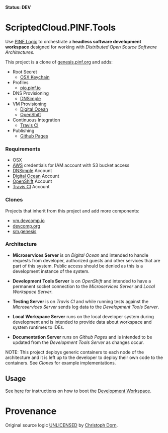 **Status: DEV**

ScriptedCloud.PINF.Tools
========================

Use [PINF Logic](https://github.com/pinf-logic/pinf.logic) to orchestrate a **headless software development workspace** designed for working with *Distributed Open Source Software Architectures*.

This project is a clone of [genesis.pinf.org](https://github.com/pinf/genesis.pinf.org) and adds:

  * Root Secret
    * [OSX Keychain](https://github.com/pinf-io/io.pinf.pio.profile)
  * Profiles
    * [pio.pinf.io](https://github.com/pinf-io/io.pinf.pio.profile)
  * DNS Provisioning
    * [DNSimple](https://github.com/pinf-to/pinf-to-dnsimple)
  * VM Provisioning
    * [Digital Ocean](https://github.com/pinf-to/pinf-to-digitalocean)
    * [OpenShift](https://github.com/pinf-to/pinf-to-openshift)
  * Continuous Integration
    * [Travis CI](https://github.com/pinf-to/pinf-to-travis-ci)
  * Publishing
    * [Github Pages](https://github.com/pinf-to/pinf-to-github-pages)

### Requirements

  * OSX
  * [AWS](http://aws.amazon.com) credentials for IAM account with S3 bucket access
  * [DNSimple](http://dnsimple.com) Account
  * [Digital Ocean](http://digitalocean.com) Account
  * [OpenShift](http://openshift.com) Account
  * [Travis CI](http://travis-ci.org) Account

### Clones

Projects that inherit from this project and add more components:

  * [vm.devcomp.io](https://github.com/devcomp-io/io.devcomp.vm)
  * [devcomp.org](https://github.com/devcomp/devcomp.org)
  * [sm.genesis](https://github.com/sourcemint/sm.genesis)

### Architecture

  * **Microservices Server** is on *Digital Ocean* and intended to handle requests from developer, authorized guests and other services that are part of this system. Public access should be denied as this is a development instance of the system.

  * **Development Tools Server** is on *OpenShift* and intended to have a permanent socket connection to the *Microservices Server* and *Local Workspace Server*.

  * **Testing Server** is on *Travis CI* and while running tests against the *Microservices Server* sends log data to the *Development Tools Server*.

  * **Local Workspace Server** runs on the local developer system during development and is intended to provide data about workspace and system runtimes to IDEs.

  * **Documentation Server** runs on *Github Pages* and is intended to be updated from the *Development Tools Server* as changes occur.

NOTE: This project deploys generic containers to each node of the architecture and it is left up to the developer to deploy their own code to the containers. See *Clones* for example implementations.


Usage
-----

See [here](https://github.com/pinf/genesis.pinf.org/blob/master/.pgs/vortex/WORKSPACE.md) for instructions on how to boot the [Development Workspace](http://devcomp.org).


Provenance
==========

Original source logic [UNLICENSED](http://unlicense.org/) by [Christoph Dorn](http://christophdorn.com).
